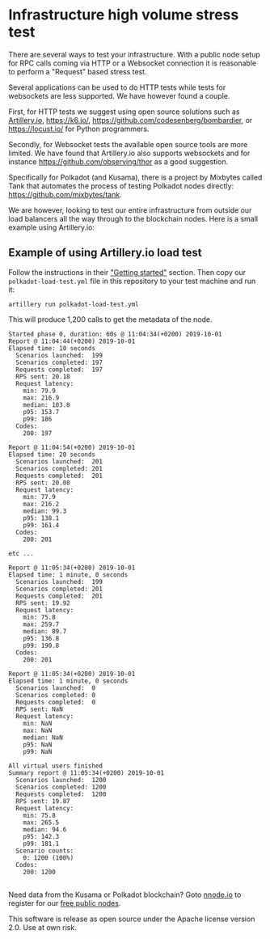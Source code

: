 # Infrastructure high volume stress test

There are several ways to test your infrastructure. With a public node setup for RPC calls coming via HTTP or a Websocket connection it is reasonable to perform a "Request" based stress test.

Several applications can be used to do HTTP tests while tests for websockets are less supported. We have however found a couple.

First, for HTTP tests we suggest using open source solutions such as [Artillery.io](https://artillery.io/docs/getting-started/), https://k6.io/, https://github.com/codesenberg/bombardier, or https://locust.io/ for Python programmers. 

Secondly, for Websocket tests the available open source tools are more limited. We have found that Artillery.io also supports websockets and for instance https://github.com/observing/thor as a good suggestion.

Specifically for Polkadot (and Kusama), there is a project by Mixbytes called Tank that automates the process of testing Polkadot nodes directly: https://github.com/mixbytes/tank. 

We are however, looking to test our entire infrastructure from outside our load balancers all the way through to the blockchain nodes. Here is a small example using Artillery.io:

## Example of using Artillery.io load test

 Follow the instructions in their ["Getting started"](https://artillery.io/docs/getting-started/) section. Then copy our `polkadot-load-test.yml` file in this repository to your test machine and run it:

 `artillery run polkadot-load-test.yml`

This will produce 1,200 calls to get the metadata of the node.

```
Started phase 0, duration: 60s @ 11:04:34(+0200) 2019-10-01
Report @ 11:04:44(+0200) 2019-10-01
Elapsed time: 10 seconds
  Scenarios launched:  199
  Scenarios completed: 197
  Requests completed:  197
  RPS sent: 20.18
  Request latency:
    min: 79.9
    max: 216.9
    median: 103.8
    p95: 153.7
    p99: 186
  Codes:
    200: 197

Report @ 11:04:54(+0200) 2019-10-01
Elapsed time: 20 seconds
  Scenarios launched:  201
  Scenarios completed: 201
  Requests completed:  201
  RPS sent: 20.08
  Request latency:
    min: 77.9
    max: 216.2
    median: 99.3
    p95: 138.1
    p99: 161.4
  Codes:
    200: 201

etc ...

Report @ 11:05:34(+0200) 2019-10-01
Elapsed time: 1 minute, 0 seconds
  Scenarios launched:  199
  Scenarios completed: 201
  Requests completed:  201
  RPS sent: 19.92
  Request latency:
    min: 75.8
    max: 259.7
    median: 89.7
    p95: 136.8
    p99: 190.8
  Codes:
    200: 201

Report @ 11:05:34(+0200) 2019-10-01
Elapsed time: 1 minute, 0 seconds
  Scenarios launched:  0
  Scenarios completed: 0
  Requests completed:  0
  RPS sent: NaN
  Request latency:
    min: NaN
    max: NaN
    median: NaN
    p95: NaN
    p99: NaN

All virtual users finished
Summary report @ 11:05:34(+0200) 2019-10-01
  Scenarios launched:  1200
  Scenarios completed: 1200
  Requests completed:  1200
  RPS sent: 19.87
  Request latency:
    min: 75.8
    max: 265.5
    median: 94.6
    p95: 142.3
    p99: 181.1
  Scenario counts:
    0: 1200 (100%)
  Codes:
    200: 1200
```

##
Need data from the Kusama or Polkadot blockchain? Goto [nnode.io](https://nnode.io) to register for our [free public nodes](https://nnode.io).

This software is release as open source under the Apache license version 2.0. Use at own risk.